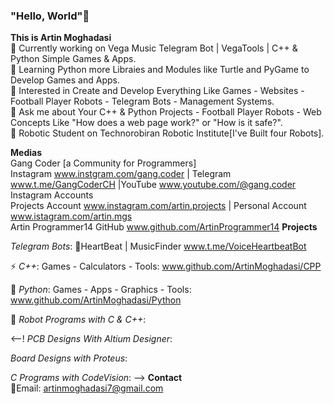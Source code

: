 ### "Hello, World"👋

<!--
**ArtinMoghadasi/ArtinMoghadasi** is a ✨ _special_ ✨ repository because its `README.md` (this file) appears on your GitHub profile.-->

**This is Artin Moghadasi** </br>
🔭 Currently working on Vega Music Telegram Bot | VegaTools | C++ & Python Simple Games & Apps. </br>
🌱 Learning Python more Libraies and Modules like Turtle and PyGame to Develop Games and Apps. </br>
🧐 Interested in Create and Develop Everything Like Games - Websites - Football Player Robots - Telegram Bots - Management Systems. </br>
💬 Ask me about Your C++ & Python Projects - Football Player Robots - Web Concepts Like "How does a web page work?" or "How is it safe?". </br>
🤖 Robotic Student on Technorobiran Robotic Institute[I've Built four Robots]. </br>

**Medias** </br> Gang Coder [a Community for Programmers] </br> Instagram www.instgram.com/gang.coder | Telegram www.t.me/GangCoderCH |YouTube www.youtube.com/@gang.coder </br> Instagram Accounts </br> Projects Account www.instagram.com/artin.projects |
Personal Account www.istagram.com/artin.mgs </br> Artin Programmer14 GitHub www.github.com/ArtinProgrammer14 
**Projects** </br>

*Telegram Bots*: 🎼HeartBeat | MusicFinder www.t.me/VoiceHeartbeatBot </br>

⚡ *C++*: Games - Calculators - Tools: www.github.com/ArtinMoghadasi/CPP </br>

🐍 *Python*: Games - Apps - Graphics - Tools: www.github.com/ArtinMoghadasi/Python </br>

🦾 *Robot Programs with C & C++*: </br>

<--! *PCB Designs With Altium Designer*: 

*Board Designs with Proteus*: 

*C Programs with CodeVision*:
-->
**Contact** </br>
📧Email: artinmoghadasi7@gmail.com
